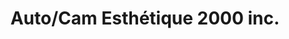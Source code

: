 ---
title: "Auto/Cam Esthétique 2000 inc."
url: /coaticook/auto-cam-esthetique-2000-inc/
shop: Autowerkstatt
---